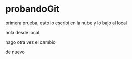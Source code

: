 # probandoGit

primera prueba, esto lo escribi en la nube y lo bajo al local


hola desde local

hago otra vez el cambio

de nuevo